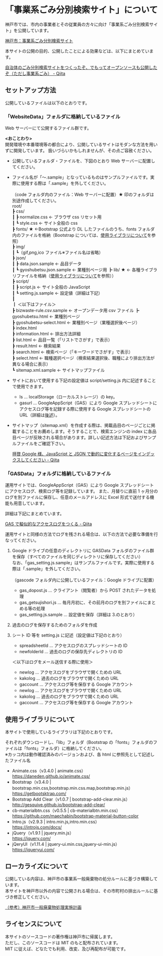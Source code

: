 # 「事業系ごみ分別検索サイト」について

神戸市では、市内の事業者とその従業員の方々に向け「事業系ごみ分別検索サイト」を公開しています。

[神戸市：事業系ごみ分別検索サイト](http://www.city.kobe.lg.jp/business/regulation/environment/enterprise/bizwastesearch/index.html)

本サイトの公開の目的、公開したことによる効果などは、以下にまとめています。

[自治体のごみ分別検索サイトをつくったぞ、でもってオープンソースも公開したぞ（ただし事業系ごみ） - Qiita](https://qiita.com/S_Kosaka/items/8aeae761695757cdb78f)

## セットアップ方法

公開しているファイルは以下のとおりです。

### 「WebsiteData」フォルダに格納しているファイル

Web サーバーにて公開するファイル群です。

**<おことわり>**  
開発環境や本番環境等の都合により、公開しているサイトはモダンな方法を用いずに開発しています。
扱いづらいかもしれませんが、その点ご容赦ください。

- 公開しているフォルダ・ファイルを、下図のとおり Web サーバーに配置してください。
- ファイル名が「～.sample」となっているものはサンプルファイルです。実際に使用する際は「.sample」を外してください。  
  <br>（code フォルダ内のファイル：Web サーバーに配置）★ 印のフォルダは別途作成してください。  
   root/  
   ┣ css/  
   ┃ ┣ normalize.css ← ブラウザ css リセット用  
   ┃ ┗ style.css ← サイト全般の css  
   ┣ fonts/ ★ ←Bootstrap 公式より DL したファイルのうち、fonts フォルダ内のファイルを格納（Bootstrap については、[使用ライブラリについて](#使用ライブラリについて)を参照）  
   ┣ img/  
   ┃ ┗（gif,png,ico ファイル※ファイル名は省略）  
   ┣ json/  
   ┃ ┣ data.json.sample ← 品目データ  
   ┃ ┗ gyoshubetsu.json.sample ← 業種別ページ用
  ┣ lib/ ★ ← 各種ライブラリファイルを格納（[使用ライブラリについて](#使用ライブラリについて)を参照））  
   ┣ script/  
   ┃ ┣ script.js ← サイト全般の JavaScript  
   ┃ ┗ setting.js.sample ← 設定値（詳細は下記）  
   ┃  
   ┃ ＜以下はファイル＞  
   ┣ bizwaste-rule.csv.sample ← オープンデータ用 csv ファイル
  ┣ gyoshubetsu.html ← 業種別ページ  
   ┣ gyoshubetsu-select.html ← 業種別ページ（業種選択後ページ）  
   ┣ index.html  
   ┣ information.html ← 排出方法詳細  
   ┣ list.html ← 品目一覧（「リストでさがす」で表示）  
   ┣ result.html ← 検索結果  
   ┣ search.html ← 検索ページ（「キーワードでさがす」で表示）  
   ┣ select.html ← 職種選択ページ（検索結果選択後、職種により排出方法が異なる場合に表示）  
   ┗ sitemap.xml.sample ← サイトマップファイル

- サイトにおいて使用する下記の設定値は script/setting.js 内に記述することで使用できます。
  - ls … localStorage（ローカルストレージ）の key。
  - gasurl … GoogleAppScript（GAS）により Google スプレッドシートにアクセスログ等を記録する際に使用する Google スプレッドシートの URL（詳細は[後述](#「GASData」フォルダに格納しているファイル)）。
- サイトマップ（sitemap.xml）を作成する際は、掲載品目のページごとに掲載することをお薦めします。そうすることで、検索エンジンの index に各品目ページが反映される場合があります。詳しい記述方法は下記およびサンプルファイルをご確認下さい。

  [拝啓 Google 様、JavaScript と JSON で動的に変化するページをインデックスしてください - Qiita](https://qiita.com/S_Kosaka/items/ab6465141061e08bce64)

### 「GASData」フォルダに格納しているファイル

運用サイトでは、GoogleAppScript（GAS）により Google スプレッドシートにアクセスログ、検索ログ等を記録しています。
また、月替りに直前 1 ヶ月分のログを別ファイルに保存し、任意のメールアドレスに Excel 形式で送付する機能も用意しています。

詳細は下記にまとめています。

[GAS で擬似的なアクセスログをつくる - Qiita](https://qiita.com/S_Kosaka/items/539394beaaf02a4a0998)

運用サイトと同様の方法でログを残される場合は、以下の方法で必要な準備を行なってください。

1. Google ドライブの任意のディレクトリに GASData フォルダのファイル群を保存（すべてのファイルを同じディレクトリに保存してください）  
   なお、「gas_setting.js.sample」はサンプルファイルです。実際に使用する際は「.sample」を外してください。  
    <br>（gascode フォルダ内に公開しているファイル：Google ドライブに配置）
   - gas_dopost.js … クライアント（閲覧者）から POST されたデータを処理
   - gas_getsujishori.js … 毎月月初に、その前月のログを別ファイルにまとめる等の処理
   - gas_setting.js.sample … 設定値を保存（詳細は 3.のとおり）
2. 過去のログを保存するためのフォルダを作成
3. シート ID 等を setting.js に記述（設定値は下記のとおり）

   - spreadsheetId … アクセスログのスプレッドシートの ID
   - newfolderId … 過去のログの保存先ディレクトリの ID

   ＜以下はログをメール送信する際に使用＞

   - newlog … アクセスログをブラウザで開くための URL
   - kakolog … 過去のログをブラウザで開くための URL
   - gaccount … アクセスログ等を保存する Google アカウント
   - newlog … アクセスログをブラウザで開くための URL
   - kakolog … 過去のログをブラウザで開くための URL
   - gaccount … アクセスログ等を保存する Google アカウント

## 使用ライブラリについて

本サイトで使用しているライブラリは下記のとおりです。

それぞれダウンロードし、「lib」フォルダ（Bootstrap の「fonts」フォルダのファイルは「fonts」フォルダ）に格納してください。  
※カッコ内は動作確認済みのバージョンおよび、各 html に参照先として記述したファイル名

- Animate.css（v3.4.0 | animate.css）  
  <https://daneden.github.io/animate.css/>
- Bootstrap（v3.4.0 | bootstrap.min.css,bootstrap.min.css.map,bootstrap.min.js）  
  <https://getbootsktrap.com/>
- Bootstrap Add Clear（v1.0.7 | bootstrap-add-clear.min.js）  
  <http://gesquive.github.io/bootstrap-add-clear/>
- cb-materialbtn.css（v0.5.5 | cb-materialbtn.min.css）  
  <https://github.com/maechabin/bootstrap-material-button-color>
- Intro.js（v2.9.3 | intro.min.js,intro.min.css）  
  <https://introjs.com/docs/>
- jQuery（v1.9.1 | jquery.min.js）  
  <https://jquery.com/>
- jQeryUI（v1.11.4 | jquery-ui.min.css,jquery-ui-min.js）  
  <https://jqueryui.com/>

## ローカライズについて

公開している内容は、神戸市の事業系一般廃棄物の処分ルールに基づき構築しています。  
本サイトを神戸市以外の内容で公開される場合は、その市町村の排出ルールに基づき修正してください。

[（参考）神戸市一般廃棄物処理実施計画](http://www.city.kobe.lg.jp/information/project/environment/ippaikeikaku/ippai-jisshikeikaku.html)

## ライセンスについて

本サイトのソースコードの著作権は神戸市に帰属します。  
ただし、このソースコードは MIT のもと配布されています。  
MIT に従えば、どなたでも利用、改変、及び再配布が可能です。
